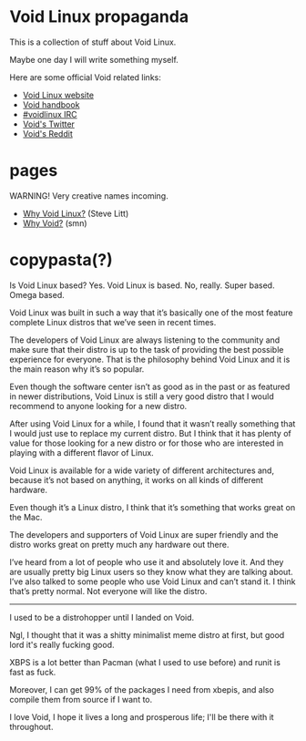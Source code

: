 # Void Linux propaganda
This is a collection of stuff about Void Linux.

Maybe one day I will write something myself.

Here are some official Void related links:

- [Void Linux website](https://voidlinux.org/)
- [Void handbook](https://docs.voidlinux.org/)
- [#voidlinux IRC](ircs://irc.libera.chat/#voidlinux)
- [Void's Twitter](https://twitter.com/voidlinux)
- [Void's Reddit](https://www.reddit.com/r/voidlinux/)

# pages
WARNING! Very creative names incoming.

- [Why Void Linux?](http://www.troubleshooters.com/linux/void/whyvoid.htm) (Steve Litt)
- [Why Void?](https://sm-idk.me/why_void/) (smn)

# copypasta(?)
Is Void Linux based? Yes. Void Linux is based.
No, really. Super based. Omega based.

Void Linux was built in such a way that it’s basically one of the most feature complete Linux distros that we’ve seen in recent times.

The developers of Void Linux are always listening to the community and make sure that their distro is up to the task of providing the best possible experience for everyone. That is the philosophy behind Void Linux and it is the main reason why it’s so popular.

Even though the software center isn’t as good as in the past or as featured in newer distributions, Void Linux is still a very good distro that I would recommend to anyone looking for a new distro.

After using Void Linux for a while, I found that it wasn’t really something that I would just use to replace my current distro. But I think that it has plenty of value for those looking for a new distro or for those who are interested in playing with a different flavor of Linux.

Void Linux is available for a wide variety of different architectures and, because it’s not based on anything, it works on all kinds of different hardware.

Even though it’s a Linux distro, I think that it’s something that works great on the Mac.

The developers and supporters of Void Linux are super friendly and the distro works great on pretty much any hardware out there.

I’ve heard from a lot of people who use it and absolutely love it.
And they are usually pretty big Linux users so they know what they are talking about.
I’ve also talked to some people who use Void Linux and can’t stand it.
I think that’s pretty normal. Not everyone will like the distro.

---

I used to be a distrohopper until I landed on Void.

Ngl, I thought that it was a shitty minimalist meme distro at first, but good lord it's really fucking good.

XBPS is a lot better than Pacman (what I used to use before) and runit is fast as fuck.

Moreover, I can get 99% of the packages I need from xbepis, and also compile them from source if I want to.

I love Void, I hope it lives a long and prosperous life; I'll be there with it throughout.
